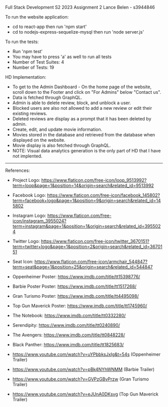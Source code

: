 Full Stack Development S2 2023
Assignment 2
Lance Belen - s3944846

To run the website application:
- cd to react-app then run 'npm start'
- cd to nodejs-express-sequelize-mysql then run 'node server.js'

To run the tests:
- Run 'npm test'
- You may have to press 'a' as well to run all tests
- Number of Test Suites: 4
- Number of Tests: 19

HD Implementation:
- To get to the Admin Dashboard - On the home page of the website, scroll down to the Footer and click on "For Admins" below "Contact us".
- Data is fetched through GraphQL.
- Admin is able to delete review, block, and unblock a user.
- Blocked users are also not allowed to add a new review or edit their existing reviews.
- Deleted reviews are display as a prompt that it has been deleted by admin.
- Create, edit, and update movie information.
- Movies stored in the database and retrieved from the database when displayed on the website.
- Movie display is also fetched through GraphQL.
- NOTE: Visual data analytics generation is the only part of HD that I have not implented.

----------------------------------------------------------------------------------------------------------------------------

References:
- Project Logo: https://www.flaticon.com/free-icon/loop_9513992?term=loop&page=1&position=14&origin=search&related_id=9513992

- Facebook Logo: https://www.flaticon.com/free-icon/facebook_145802?term=facebook+logo&page=1&position=9&origin=search&related_id=145802
- Instagram Logo: https://www.flaticon.com/free-icon/instagram_3955024?term=instagram&page=1&position=1&origin=search&related_id=3955024
- Twitter Logo: https://www.flaticon.com/free-icon/twitter_3670151?term=twitter+logo&page=1&position=2&origin=search&related_id=3670151

- Seat Icon: https://www.flaticon.com/free-icon/armchair_544847?term=seat&page=1&position=25&origin=search&related_id=544847

- Oppenheimer Poster: https://www.imdb.com/title/tt15398776/
- Barbie Poster Poster: https://www.imdb.com/title/tt1517268/
- Gran Turismo Poster: https://www.imdb.com/title/tt4495098/
- Top Gun Maverick Poster: https://www.imdb.com/title/tt1745960/
- The Notebook: https://www.imdb.com/title/tt0332280/
- Serendipity: https://www.imdb.com/title/tt0240890/
- The Avengers: https://www.imdb.com/title/tt0848228/
- Black Panther: https://www.imdb.com/title/tt1825683/

- https://www.youtube.com/watch?v=uYPbbksJxIg&t=54s (Oppenheimer Trailer)
- https://www.youtube.com/watch?v=pBk4NYhWNMM (Barbie Trailer)
- https://www.youtube.com/watch?v=GVPzGBvPrzw (Gran Turismo Trailer)
- https://www.youtube.com/watch?v=eJUnA0DKsvg (Top Gun Maverick Trailer)
